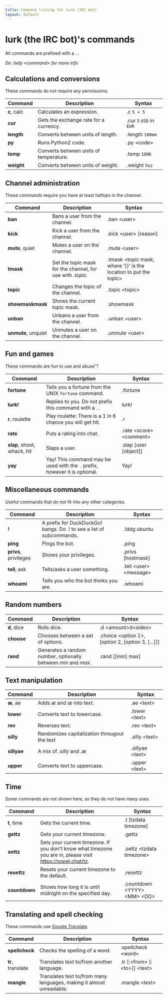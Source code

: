 ```yaml
---
title: Command listing for lurk (IRC bot)
layout: default
---
```


# lurk (the IRC bot)'s commands

All commands are prefixed with a `.`.

*Do .help \<command> for more info*

## Calculations and conversions
These commands do not require any permissions.

| Command       | Description | Syntax |
| ------------- | ----------- | ------ |
| **c**, calc   | Calculates an expression. | .c `5 + 5` |
| **cur**       | Gets the exchange rate for a currency. | .cur `5` `USD` in `EUR` |
| **length**    | Converts between units of length. | .length `100mm` |
| **py**        | Runs Python2 code. | .py \<code> |
| **temp**      | Converts between units of temperature. | .temp `100K` |
| **weight**    | Converts between units of weight. | .weight `5oz` |

## Channel administration
These commands require you have at least halfops in the channel.

| Command       | Description | Syntax |
| ------------- | ----------- | ------ |
| **ban**       | Bans a user from the channel. | .ban \<user> |
| **kick**      | Kick a user from the channel. | .kick \<user> [reason] |
| **mute**, quiet | Mutes a user on the channel. | .mute \<user> |
| **tmask**     | Set the topic mask for the channel, for use with *.topic*. | .tmask \<topic mask, where '{}' is the location to put the topic> |
| **topic**     | Changes the topic of the channel. | .topic \<topic> |
| **showmaskmask**     | Shows the current topic mask. | .showmask |
| **unban**     | Unbans a user from the channel. | .unban \<user> |
| **unmute**, unquiet | Unmutes a user on the channel. | .unmute \<user> |

## Fun and games
These commands are fun to use and abuse&#x2122;!

| Command       | Description | Syntax |
| ------------- | ----------- | ------ |
| **fortune**   | Tells you a fortune from the UNIX `fortune` command. | .fortune |
| **lurk!** | Replies to you. Do not prefix this command with a `.`. | lurk! |
| **r**, roulette | Play roulette: There is a 1 in 6 chance you will get hit. | .r |
| **rate**      | Puts a rating into chat. | .rate \<score> \<comment> |
| **slap**, shoot, whack, hit | Slaps a user. | .slap [user [object]] |
| **yay** | Yay! This command may be used with the `.` prefix, however it is optional. | Yay! |

## Miscellaneous commands
Useful commands that do not fit into any other categories.

| Command       | Description | Syntax |
| ------------- | ----------- | ------ |
| **!**         | A prefix for DuckDuckGo! bangs. Do .! to see a list of subcommands. | .!ddg ubuntu |
| **ping**      | Pings the bot. | .ping |
| **privs**, privileges | Shows your privileges. | .privs [hostmask] |
| **tell**, ask | Tells/asks a user something. | .tell \<user> \<message> |
| **whoami**    | Tells you who the bot thinks you are. | .whoami |

## Random numbers

| Command       | Description | Syntax |
| ------------- | ----------- | ------ |
| **d**, dice   | Rolls dice. | .d \<amount>d\<sides> |
| **choose**    | Chooses between a set of options. | .choice \<option 1>, [option 2, [option 3, [...]]] |
| **rand**      | Generates a random number, optionally between *min* and *max*. | .rand [[min] max] |

## Text manipulation

| Command       | Description | Syntax |
| ------------- | ----------- | ------ |
| **&aelig;**, ae | Adds *&aelig;* and *&oelig;* into text. | .ae \<text> |
| **lower**     | Converts text to lowercase. | .lower \<text> |
| **rev**       | Reverses text. | .rev \<text> |
| **silly**     | Randomizes capitalization througout the text | .silly \<text> |
| **sillyae**   | A mix of *.silly* and *.&aelig;* | .sillyae \<text> |
| **upper**     | Converts text to uppercase. | .upper \<text> |

## Time
Some commands are not shown here, as they do not have many uses.

| Command       | Description | Syntax |
| ------------- | ----------- | ------ |
| **t**, time   | Gets the current time. | .t [tzdata timezone] |
| **gettz**     | Gets your current timezone. | .gettz |
| **settz**     | Sets your current timezone. If you don't know what timezone you are in, please visit https://sopel.chat/tz. | .settz \<tzdata timezone> |
| **resettz**   | Resets your current timezone to the default. | .resettz |
| **countdown** | Shows how long it is until midnight on the specified day. | .countdown \<YYYY> \<MM> \<DD> |

## Translating and spell checking
These commands use [Google Translate](https://translate.google.com).

| Command       | Description | Syntax |
| ------------- | ----------- | ------ |
| **spellcheck** | Checks the spelling of a word. | .spellcheck \<word> |
| **tr**, translate | Translates text to/from another language. | .tr [:\<from> [:\<to>]] \<text> |
| **mangle**    | Translates text to/from many languages, making it almost unreadable. | .mangle \<text> |
